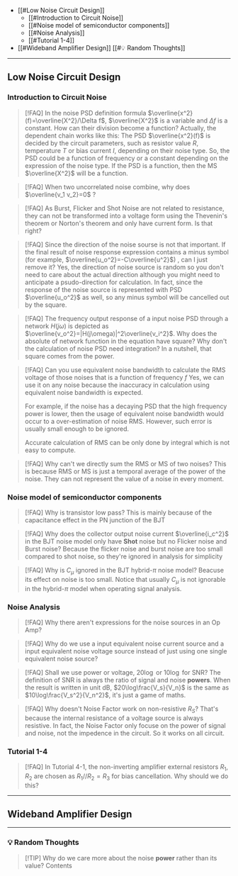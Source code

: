 
+ [[#Low Noise Circuit Design]]
	+ [[#Introduction to Circuit Noise]]
	+ [[#Noise model of semiconductor components]]
	+ [[#Noise Analysis]]
	+ [[#Tutorial 1-4]]
+ [[#Wideband Amplifier Design]]
[[#💡 Random Thoughts]]

---
## Low Noise Circuit Design

### Introduction to Circuit Noise

> [!FAQ] In the noise PSD definition formula $\overline{x^2}(f)=\overline{X^2}/\Delta f$, $\overline{X^2}$ is a variable and $\Delta f$ is a constant. How can their division become a function?
> Actually, the dependent chain works like this: The PSD $\overline{x^2}(f)$ is decided by the circuit parameters, such as resistor value $R$, temperature $T$ or bias current $I$, depending on their noise type. So, the PSD could be a function of frequency or a constant depending on the expression of the noise type. If the PSD is a function, then the MS $\overline{X^2}$ will be a function.

> [!FAQ] When two uncorrelated noise combine, why does $\overline{v_1 v_2}=0$ ?
>

> [!FAQ] As Burst, Flicker and Shot Noise are not related to resistance, they can not be transformed into a voltage form using the Thevenin's theorem or Norton's theorem and only have current form. Is that right?
>



> [!FAQ] Since the direction of the noise sourse is not that important. If the final result of noise response expression contains a minus symbol (for example, $\overline{u_o^2}=-C\overline{u^2}$) , can I just remove it?
> Yes, the direction of noise source is random so you don't need to care about the actual direction although you might need to anticipate a psudo-direction for calculation. In fact, since the response of the noise source is represented with PSD $\overline{u_o^2}$ as well, so any minus symbol will be cancelled out by the square.


> [!FAQ] The frequency output response of a input noise PSD through a network $H(j\omega)$ is depicted as $\overline{v_o^2}=|H(j\omega)|^2\overline{v_i^2}$. Why does the absolute of network function in the equation have square? Why don't the calculation of noise PSD need integration?
> In a nutshell, that square comes from the power.



> [!FAQ] Can you use equivalent noise bandwidth to calculate the RMS voltage of those noises that is a function of frequency $f$
> Yes, we can use it on any noise because the inaccuracy in calculation using equivalent noise bandwidth is expected. 
> 
> For example, if the noise has a decaying PSD that the high frequency power is lower, then the usage of equivalent noise bandwidth would occur to a over-estimation of noise RMS. However, such error is usually small enough to be ignored.
> 
> Accurate calculation of RMS can be only done by integral which is not easy to compute.

> [!FAQ] Why can't we directly sum the RMS or MS of two noises?
> This is because RMS or MS is just a temporal average of the power of the noise. They can not represent the value of a noise in every moment. 
> 



### Noise model of semiconductor components

> [!FAQ] Why is transistor low pass?
> This is mainly because of the capacitance effect in the PN junction of the BJT

> [!FAQ] Why does the collector output noise current $\overline{i_c^2}$ in the BJT noise model only have **Shot** noise but no Flicker noise and Burst noise?
> Because the flicker noise and burst noise are too small compared to shot noise, so they're ignored in analysis for simplicity

> [!FAQ] Why is $C_\mu$ ignored in the BJT hybrid-$\pi$ noise model?
> Beacuse its effect on noise is too small. Notice that usually $C_\mu$ is not ignorable in the hybrid-$\pi$ model when operating signal analysis. 



### Noise Analysis

> [!FAQ] Why there aren't expressions for the noise sources in an Op Amp?
>


> [!FAQ] Why do we use a input equivalent noise current source and a input equivalent noise voltage source instead of just using one single equivalent noise source?
>

> [!FAQ] Shall we use power or voltage, $20\log$ or $10\log$ for SNR?
> The definition of SNR is always the ratio of signal and noise **powers**. When the result is written in unit dB, $20\log\frac{V_s}{V_n}$ is the same as $10\log\frac{V_s^2}{V_n^2}$, it's just a game of maths.

> [!FAQ] Why doesn't Noise Factor work on non-resistive $R_S$?
> That's because the internal resistance of a voltage source is always resistive. In fact, the Noise Factor only focuse on the power of signal and noise, not the impedence in the circuit. So it works on all circuit. 

### Tutorial 1-4

> [!FAQ] In Tutorial 4-1, the non-inverting amplifier external resistors $R_1, R_2$ are chosen as $R_1//R_2=R_3$ for bias cancellation. Why should we do this?
> 





---
## Wideband Amplifier Design




---
### 💡 Random Thoughts


> [!TIP] Why do we care more about the noise **power** rather than its value?
> Contents
